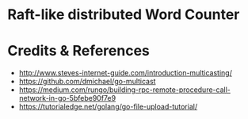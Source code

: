 # Raft-like distributed Word Counter

# Credits & References

- http://www.steves-internet-guide.com/introduction-multicasting/
- https://github.com/dmichael/go-multicast
- https://medium.com/rungo/building-rpc-remote-procedure-call-network-in-go-5bfebe90f7e9
- https://tutorialedge.net/golang/go-file-upload-tutorial/

